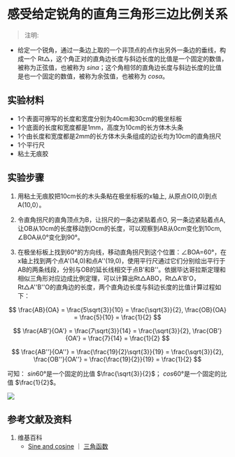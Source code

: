 # 感受给定锐角的直角三角形三边比例关系

> 注明:
>  
- 给定一个锐角，通过一条边上取的一个非顶点的点作出另外一条边的垂线，构成一个 Rt△，这个角正对的直角边长度与斜边长度的比值是一个固定的数值，被称为正弦值，也被称为 $sin α$；这个角相邻的直角边长度与斜边长度的比值是也一个固定的数值，被称为余弦值，也被称为 $cos α$。

## 实验材料

- 1个表面可擦写的长度和宽度分别为40cm和30cm的极坐标板
- 1个底面的长度和宽度都是1mm，高度为10cm的长方体木头条
- 1个由长度和宽度都是2mm的长方体木头条组成的边长均为10cm的直角拐尺
- 1个平行尺
- 粘土无痕胶

## 实验步骤

1. 用粘土无痕胶把10cm长的木头条粘在极坐标板的x轴上, 从原点O(0,0)到点A(10,0）。

2. 令直角拐尺的直角顶点为B，让拐尺的一条边紧贴着点O, 另一条边紧贴着点A, 让OB从10cm的长度移动到Ocm的长度，可以观察到AB从0cm变化到10cm, ∠BOA从0°变化到90°。

3. 在极坐标板上找到60°的方向线，移动直角拐尺到这个位置：∠BOA=60°，在x轴上找到两个点A'(14,0)和点A''(19,0)，使用平行尺通过它们分别绘出平行于AB的两条线段，分别与OB的延长线相交于点B'和B''。依据毕达哥拉斯定理和相似三角形对应边成比例定理，可以计算出Rt△ABO，Rt△A'B'O， Rt△A''B''O的直角边的长度，两个直角边长度与斜边长度的比值计算过程如下：

$$ \frac{AB}{OA} = \frac{5\sqrt{3}}{10} = \frac{\sqrt{3}}{2}, \frac{OB}{OA} = \frac{5}{10} = \frac{1}{2} $$

$$ \frac{AB'}{OA'} = \frac{7\sqrt{3}}{14} = \frac{\sqrt{3}}{2}, \frac{OB'}{OA'} = \frac{7}{14} = \frac{1}{2} $$

$$ \frac{AB''}{OA''} = \frac{\frac{19}{2}\sqrt{3}}{19} = \frac{\sqrt{3}}{2}, \frac{OB''}{OA''} = \frac{\frac{19}{2}}{19} = \frac{1}{2} $$

可知： $sin 60°$是一个固定的比值 $\frac{\sqrt{3}}{2}$； $cos 60°$是一个固定的比值 $\frac{1}{2}$。

![](/images/欧几里得几何/三角学/正余切值表/感受给定锐角的直角三角形三边比例关系/1a1.jpg)

## 参考文献及资料

1. 维基百科
	- [Sine and cosine](https://en.wikipedia.org/wiki/Sine) ｜ [三角函数](https://en.wikipedia.org/wiki/三角函数)
